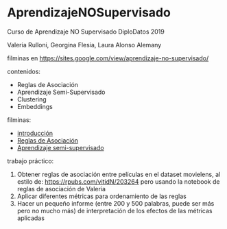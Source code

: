 # AprendizajeNOSupervisado
Curso de Aprendizaje NO Supervisado DiploDatos 2019

Valeria Rulloni, Georgina Flesia, Laura Alonso Alemany

filminas en https://sites.google.com/view/aprendizaje-no-supervisado/

contenidos:

- Reglas de Asociación 
- Aprendizaje Semi-Supervisado
- Clustering
- Embeddings

filminas:
- <a href="https://github.com/DiploDatos/AprendizajeNOSupervisado/blob/master/DiploDatos%202019%20-%20Introducci%C3%B3n%20a%20Aprendizaje%20NO%20Supervisado.pdf">introducción</a>
- <a href="https://github.com/DiploDatos/AprendizajeNOSupervisado/blob/master/DiploDatos%202019%20-%20Association%20Rules.pdf">Reglas de Asociación</a>
- <a href="https://github.com/DiploDatos/AprendizajeNOSupervisado/blob/master/DiploDatos%202019%20-%20Semi-supervisado.pdf">Aprendizaje semi-supervisado</a>

trabajo práctico:

1. Obtener reglas de asociación entre películas en el dataset movielens, al estilo de: https://rpubs.com/vitidN/203264 pero usando la notebook de reglas de asociación de Valeria
2. Aplicar diferentes métricas para ordenamiento de las reglas
3. Hacer un pequeño informe (entre 200 y 500 palabras, puede ser más pero no mucho más) de interpretación de los efectos de las métricas aplicadas
